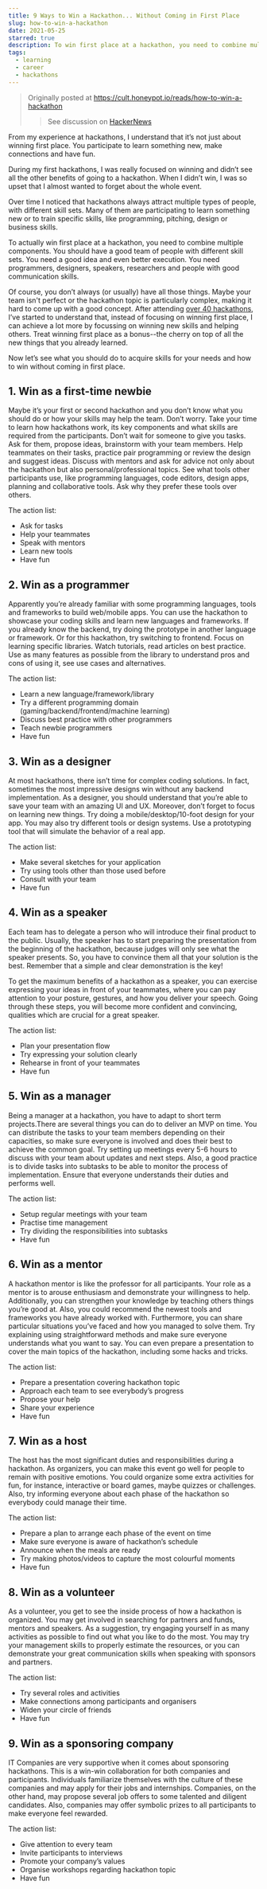 ```yaml
---
title: 9 Ways to Win a Hackathon... Without Coming in First Place
slug: how-to-win-a-hackathon
date: 2021-05-25
starred: true
description: To win first place at a hackathon, you need to combine multiple components... and that's not always possible. Here's how to make the most of your next hackathon without coming in 'first place'.
tags:
  - learning
  - career
  - hackathons
---
```


> Originally posted at https://cult.honeypot.io/reads/how-to-win-a-hackathon
> > See discussion on [HackerNews](https://news.ycombinator.com/item?id=27831250)

From my experience at hackathons, I understand that it’s not just about winning first place. You participate to learn something new, make connections and have fun.

During my first hackathons, I was really focused on winning and didn’t see all the other benefits of going to a hackathon. When I didn’t win, I was so upset that I almost wanted to forget about the whole event.

Over time I noticed that hackathons always attract multiple types of people, with different skill sets. Many of them are participating to learn something new or to train specific skills, like programming, pitching, design or business skills.

To actually win first place at a hackathon, you need to combine multiple components. You should have a good team of people with different skill sets. You need a good idea and even better execution. You need programmers, designers, speakers, researchers and people with good communication skills.

Of course, you don’t always (or usually) have all those things. Maybe your team isn't perfect or the hackathon topic is particularly complex, making it hard to come up with a good concept. After attending [over 40 hackathons](https://strdr4605.github.io/what-i-learned-from-35-hackathons), I’ve started to understand that, instead of focusing on winning first place, I can achieve a lot more by focussing on winning new skills and helping others. Treat winning first place as a bonus--the cherry on top of all the new things that you already learned.

Now let’s see what you should do to acquire skills for your needs and how to win without coming in first place.

## 1. Win as a first-time newbie

Maybe it’s your first or second hackathon and you don’t know what you should do or how your skills may help the team. Don’t worry. Take your time to learn how hackathons work, its key components and what skills are required from the participants. Don’t wait for someone to give you tasks. Ask for them, propose ideas, brainstorm with your team members. Help teammates on their tasks, practice pair programming or review the design and suggest ideas. Discuss with mentors and ask for advice not only about the hackathon but also personal/professional topics. See what tools other participants use, like programming languages, code editors, design apps, planning and collaborative tools. Ask why they prefer these tools over others.

The action list:

- Ask for tasks
- Help your teammates
- Speak with mentors
- Learn new tools
- Have fun

## 2. Win as a programmer

Apparently you’re already familiar with some programming languages, tools and frameworks to build web/mobile apps. You can use the hackathon to showcase your coding skills and learn new languages and frameworks. If you already know the backend, try doing the prototype in another language or framework. Or for this hackathon, try switching to frontend. Focus on learning specific libraries. Watch tutorials, read articles on best practice. Use as many features as possible from the library to understand pros and cons of using it, see use cases and alternatives.

The action list:

- Learn a new language/framework/library
- Try a different programming domain (gaming/backend/frontend/machine learning)
- Discuss best practice with other programmers
- Teach newbie programmers
- Have fun

## 3. Win as a designer

At most hackathons, there isn’t time for complex coding solutions. In fact, sometimes the most impressive designs win without any backend implementation. As a designer, you should understand that you’re able to save your team with an amazing UI and UX. Moreover, don’t forget to focus on learning new things. Try doing a mobile/desktop/10-foot design for your app. You may also try different tools or design systems. Use a prototyping tool that will simulate the behavior of a real app.

The action list:

- Make several sketches for your application
- Try using tools other than those used before
- Consult with your team
- Have fun

## 4. Win as a speaker

Each team has to delegate a person who will introduce their final product to the public. Usually, the speaker has to start preparing the presentation from the beginning of the hackathon, because judges will only see what the speaker presents. So, you have to convince them all that your solution is the best. Remember that a simple and clear demonstration is the key!

To get the maximum benefits of a hackathon as a speaker, you can exercise expressing your ideas in front of your teammates, where you can pay attention to your posture, gestures, and how you deliver your speech. Going through these steps, you will become more confident and convincing, qualities which are crucial for a great speaker.

The action list:

- Plan your presentation flow
- Try expressing your solution clearly
- Rehearse in front of your teammates
- Have fun

## 5. Win as a manager

Being a manager at a hackathon, you have to adapt to short term projects.There are several things you can do to deliver an MVP on time. You can distribute the tasks to your team members depending on their capacities, so make sure everyone is involved and does their best to achieve the common goal. Try setting up meetings every 5-6 hours to discuss with your team about updates and next steps. Also, a good practice is to divide tasks into subtasks to be able to monitor the process of implementation. Ensure that everyone understands their duties and performs well.

The action list:

- Setup regular meetings with your team
- Practise time management
- Try dividing the responsibilities into subtasks
- Have fun

## 6. Win as a mentor

A hackathon mentor is like the professor for all participants. Your role as a mentor is to arouse enthusiasm and demonstrate your willingness to help. Additionally, you can strengthen your knowledge by teaching others things you’re good at. Also, you could recommend the newest tools and frameworks you have already worked with. Furthermore, you can share particular situations you’ve faced and how you managed to solve them. Try explaining using straightforward methods and make sure everyone understands what you want to say. You can even prepare a presentation to cover the main topics of the hackathon, including some hacks and tricks.

The action list:

- Prepare a presentation covering hackathon topic
- Approach each team to see everybody’s progress
- Propose your help
- Share your experience
- Have fun

## 7. Win as a host

The host has the most significant duties and responsibilities during a hackathon. As organizers, you can make this event go well for people to remain with positive emotions. You could organize some extra activities for fun, for instance, interactive or board games, maybe quizzes or challenges. Also, try informing everyone about each phase of the hackathon so everybody could manage their time.

The action list:

- Prepare a plan to arrange each phase of the event on time
- Make sure everyone is aware of hackathon’s schedule
- Announce when the meals are ready
- Try making photos/videos to capture the most colourful moments
- Have fun

## 8. Win as a volunteer

As a volunteer, you get to see the inside process of how a hackathon is organized. You may get involved in searching for partners and funds, mentors and speakers. As a suggestion, try engaging yourself in as many activities as possible to find out what you like to do the most. You may try your management skills to properly estimate the resources, or you can demonstrate your great communication skills when speaking with sponsors and partners.

The action list:

- Try several roles and activities
- Make connections among participants and organisers
- Widen your circle of friends
- Have fun

## 9. Win as a sponsoring company

IT Companies are very supportive when it comes about sponsoring hackathons. This is a win-win collaboration for both companies and participants. Individuals familiarize themselves with the culture of these companies and may apply for their jobs and internships. Companies, on the other hand, may propose several job offers to some talented and diligent candidates. Also, companies may offer symbolic prizes to all participants to make everyone feel rewarded.

The action list:

- Give attention to every team
- Invite participants to interviews
- Promote your company’s values
- Organise workshops regarding hackathon topic
- Have fun
